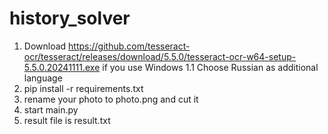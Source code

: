 # history_solver
1. Download https://github.com/tesseract-ocr/tesseract/releases/download/5.5.0/tesseract-ocr-w64-setup-5.5.0.20241111.exe if you use Windows
   1.1 Choose Russian as additional language  
2. pip install -r requirements.txt
3. rename your photo to photo.png and cut it
4. start main.py
5. result file is result.txt
